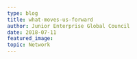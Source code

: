 ```yaml
---
type: blog
title: what-moves-us-forward
author: Junior Enterprise Global Council
date: 2018-07-11
featured_image:
topic: Network
---
```

